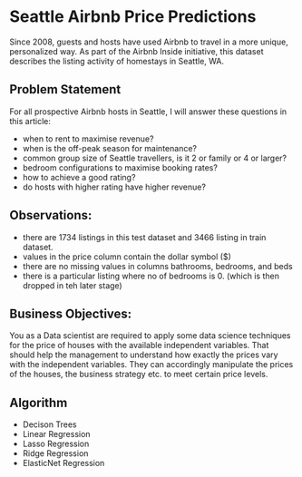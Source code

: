 # Seattle Airbnb Price Predictions
Since 2008, guests and hosts have used Airbnb to travel in a more unique, personalized way. As part of the Airbnb Inside initiative, this dataset describes the listing activity of homestays in Seattle, WA. 

## Problem Statement 
For all prospective Airbnb hosts in Seattle, I will answer these questions in this article:
- when to rent to maximise revenue?
- when is the off-peak season for maintenance?
- common group size of Seattle travellers, is it 2 or family or 4 or larger?
- bedroom configurations to maximise booking rates?
- how to achieve a good rating?
- do hosts with higher rating have higher revenue?

## Observations:
- there are 1734 listings in this test dataset and 3466 listing in train dataset.
- values in the price column contain the dollar symbol ($)
- there are no missing values in columns bathrooms, bedrooms, and beds
- there is a particular listing where no of bedrooms is 0. (which is then dropped in teh later stage)

## Business Objectives:
You as a Data scientist are required to apply some data science techniques for the price of houses with the available independent variables. That should help the management to understand how exactly the prices vary with the independent variables. They can accordingly manipulate the prices of the houses, the business strategy etc. to meet certain price levels.

## Algorithm
- Decison Trees
- Linear Regression
- Lasso Regression
- Ridge Regression
- ElasticNet Regression


